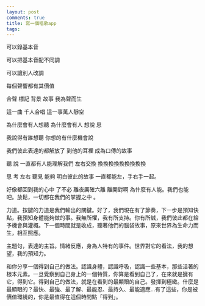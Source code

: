 ```yaml
---
layout: post
comments: true
title: 寫一個唱歌app
tags: 
---
```

可以錄基本音

可以把基本音配不同調

可以讓別人改調

每個聲響都有其價值

合聲 標記 背景 故事 我為聲而生

這一曲 千人合唱 這一事萬人靜空

為什麼會有人想聽 為什麼會有人 想說 思

我說得有誰想聽 你想的有什麼機會說

我們彼此表達的都解放了 到他的耳裡 成為口傳的故事

聽 說 一直都有人能理解我們 左右交換 換換換換換換換換換

思 考 左右 聽見 能夠 明白彼此的故事 一直都能左，手右手一起。

好像都回到我的心中 了不必 離夜厲確六離 離開對啊 為什麼有人能。我們也能吧。放鬆，一切都在我們的掌握之中 。

力道。按鍵的力道是我們輸出的關鍵。好了，我們現在有了節奏，下一步是預知快點，我預知身體能夠做的事。我無所懼，我有所支持。你有所誠，我們彼此都在給予機會與灌概。下一個時間就是收成，聽著他們的腦袋故事，原來世界為生命力而生，相互照應。

主題句，表達的主旨。情緒反應，身為人特有的事件。世界對它的看法，我的想望，我的預知力。

和你分享一個得到自己的做法。認識身體，認識呼吸，認識一些基本，那些活著的根本元素。一旦覺察到自己身上的一個特質，你算是看到自己了，在來就是擁有它，得到它。得到自己的做法，就是在看到的最顯眼的自己。發揮到極緻。什麼是最顯眼的？最快、最強、最了解、最能忍、最持久、最能適應...有了這些，你是被價值環繞的，你是最值得在這個時間點「得到」。


